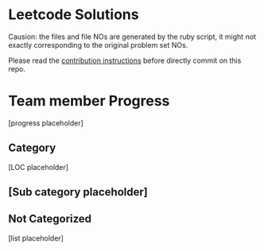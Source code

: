 # Leetcode Solutions
Causion: the files and file NOs are generated by the ruby script, it might not exactly corresponding to the original problem set NOs.

Please read the [contribution instructions](https://github.com/leetcode-study-group/leetcode-solutions/wiki) before directly commit on this repo.

# Team member Progress
[progress placeholder]

## Category
[LOC placeholder]

## [Sub category placeholder]

## Not Categorized
[list placeholder]

